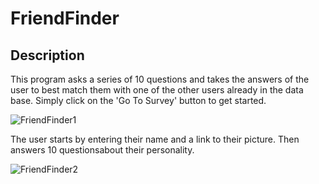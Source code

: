 # FriendFinder

## Description
This program asks a series of 10 questions and takes the answers of the user to best match them with one of the other users already in the data base.
Simply click on the 'Go To Survey' button to get started.

![FriendFinder1](https://user-images.githubusercontent.com/51678140/74258589-95dfe200-4cc4-11ea-8397-b2553367ee9d.png)

The user starts by entering their name and a link to their picture. Then answers 10 questionsabout their personality.

![FriendFinder2](https://user-images.githubusercontent.com/51678140/74258695-bf990900-4cc4-11ea-91c5-555a954a5e58.png)
